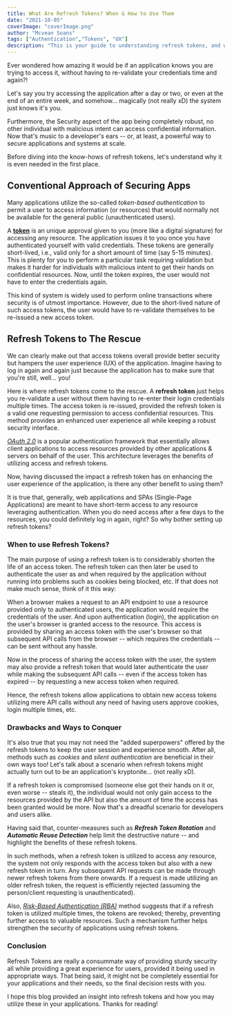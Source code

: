 ```yaml
---
title: What Are Refresh Tokens? When & How to Use Them
date: "2021-10-05"
coverImage: "coverImage.png"
author: "Mcvean Soans"
tags: ["Authentication","Tokens", "UX"]
description: "This is your guide to understanding refresh tokens, and why you may need to use them to enhance the user experience of your applications."
---
```


Ever wondered how amazing it would be if an application knows you are trying to access it, without having to re-validate your credentials time and again?!

Let's say you try accessing the application after a day or two, or even at the end of an entire week, and somehow... magically (not really xD) the system just knows it's you.

Furthermore, the Security aspect of the app being completely robust, no other individual with malicious intent can access confidential information. Now that's music to a developer's ears -- or, at least, a powerful way to secure applications and systems at scale.

Before diving into the know-hows of refresh tokens, let's understand why it is even needed in the first place.

## Conventional Approach of Securing Apps

Many applications utilize the so-called _token-based authentication_ to permit a user to access information (or resources) that would normally not be available for the general public (unauthenticated users).

A [__token__](https://www.loginradius.com/blog/start-with-identity/pros-cons-token-authentication/) is an unique approval given to you (more like a digital signature) for accessing any resource. The application issues it to you once you have authenticated yourself with valid credentials. These tokens are generally short-lived, i.e., valid only for a short amount of time (say 5-15 minutes). This is plenty for you to perform a particular task requiring validation but makes it harder for individuals with malicious intent to get their hands on confidential resources. Now, until the token expires, the user would not have to enter the credentials again.

This kind of system is widely used to perform online transactions where security is of utmost importance. However, due to the short-lived nature of such access tokens, the user would have to re-validate themselves to be re-issued a new access token.

## Refresh Tokens to The Rescue

We can clearly make out that access tokens overall provide better security but hampers the user experience (UX) of the application. Imagine having to log in again and again just because the application has to make sure that you're still, well... you!

Here is where refresh tokens come to the rescue. A __refresh token__ just helps you re-validate a user without them having to re-enter their login credentials multiple times. The access token is re-issued, provided the refresh token is a valid one requesting permission to access confidential resources. This method provides an enhanced user experience all while keeping a robust security interface.

[_OAuth 2.0_](https://www.loginradius.com/blog/engineering/oauth2/) is a popular authentication framework that essentially allows client applications to access resources provided by other applications & servers on behalf of the user. This architecture leverages the benefits of utilizing access and refresh tokens.

Now, having discussed the impact a refresh token has on enhancing the user experience of the application, is there any other benefit to using them?

It is true that, generally, web applications and SPAs (Single-Page Applications) are meant to have short-term access to any resource leveraging authentication. When you do need access after a few days to the resources, you could definitely log in again, right? So why bother setting up refresh tokens?

### When to use Refresh Tokens?

The main purpose of using a refresh token is to considerably shorten the life of an access token. The refresh token can then later be used to authenticate the user as and when required by the application without running into problems such as cookies being blocked, etc. If that does not make much sense, think of it this way:

When a browser makes a request to an API endpoint to use a resource provided only to authenticated users, the application would require the credentials of the user. And upon authentication (login), the application on the user's browser is granted access to the resource. This access is provided by sharing an access token with the user's browser so that subsequent API calls from the browser -- which requires the credentials -- can be sent without any hassle.

Now in the process of sharing the access token with the user, the system may also provide a refresh token that would later authenticate the user while making the subsequent API calls -- even if the access token has expired -- by requesting a new access token when required.

Hence, the refresh tokens allow applications to obtain new access tokens utilizing mere API calls without any need of having users approve cookies, login multiple times, etc.

### Drawbacks and Ways to Conquer

It's also true that you may not need the "added superpowers" offered by the refresh tokens to keep the user session and experience smooth. After all, methods such as _cookies_ and _silent authentication_ are beneficial in their own ways too! Let's talk about a scenario when refresh tokens might actually turn out to be an application's kryptonite... (not really xD).

If a refresh token is compromised (someone else got their hands on it or, even worse -- steals it), the individual would not only gain access to the resources provided by the API but also the amount of time the access has been granted would be more. Now that's a dreadful scenario for developers and users alike.

Having said that, counter-measures such as **_Refresh Token Rotation_** and **_Automatic Reuse Detection_** help limit the destructive nature -- and highlight the benefits of these refresh tokens.

In such methods, when a refresh token is utilized to access any resource, the system not only responds with the access token but also with a new refresh token in turn. Any subsequent API requests can be made through newer refresh tokens from there onwards. If a request is made utilizing an older refresh token, the request is efficiently rejected (assuming the person/client requesting is unauthenticated).

Also, [_Risk-Based Authentication (RBA)_](https://www.loginradius.com/blog/engineering/risk-based-authentication/) method suggests that if a refresh token is utilized multiple times, the tokens are revoked; thereby, preventing further access to valuable resources. Such a mechanism further helps strengthen the security of applications using refresh tokens.

### Conclusion

Refresh Tokens are really a consummate way of providing sturdy security all while providing a great experience for users, provided it being used in appropriate ways. That being said, it might not be completely essential for your applications and their needs, so the final decision rests with you.

I hope this blog provided an insight into refresh tokens and how you may utilize these in your applications. Thanks for reading!

